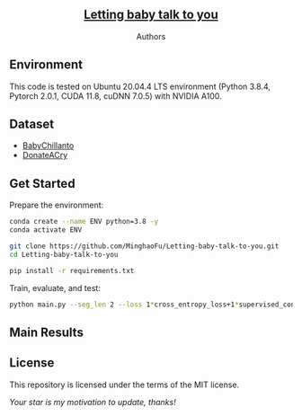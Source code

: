 
<div align="center">

## [Letting baby talk to you](https://github.com/MinghaoFu/Letting-baby-talk-to-you/)

Authors

<!-- <p align="center">
    <img src="imgs/network.png" alt="WFPN" width="90%">
</p>
<p align="center">
Figure 1: Network architecture of the proposed Wide Feature Projection Network (WFPN). 
</p> -->

</div>

## Environment

This code is tested on Ubuntu 20.04.4 LTS environment (Python 3.8.4, Pytorch 2.0.1, CUDA 11.8, cuDNN 7.0.5) with NVIDIA A100.

## Dataset
- [BabyChillanto](https://ccc.inaoep.mx/~kargaxxi/)
- [DonateACry](https://github.com/gveres/donateacry-corpus) 

## Get Started

Prepare the environment:
```bash
conda create --name ENV python=3.8 -y
conda activate ENV

git clone https://github.com/MinghaoFu/Letting-baby-talk-to-you.git
cd Letting-baby-talk-to-you

pip install -r requirements.txt
```

Train, evaluate, and test:
```bash
python main.py --seg_len 2 --loss 1*cross_entropy_loss+1*supervised_contrastive_loss --data Mix --seeds 1+2+3+4+5 --reweight --model resnet
```

## Main Results

## License

This repository is licensed under the terms of the MIT license.

*Your star is my motivation to update, thanks!*
